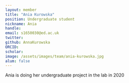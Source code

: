 ```yaml
---
layout: member
title: "Ania Kurowska"
position: Undergraduate student
nickname: Ania
handle: 
email: s1650030@ed.ac.uk
twitter: 
github: AnnaKurowska
ORCID: 
scholar: 
image: /assets/images/team/ania-kurowska.jpg
alum: false
---
```


Ania is doing her undergraduate project in the lab in 2020


